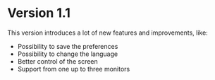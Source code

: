 # Version 1.1
This version introduces a lot of new features and improvements, like:
* Possibility to save the preferences
* Possibility to change the language
* Better control of the screen
* Support from one up to three monitors
